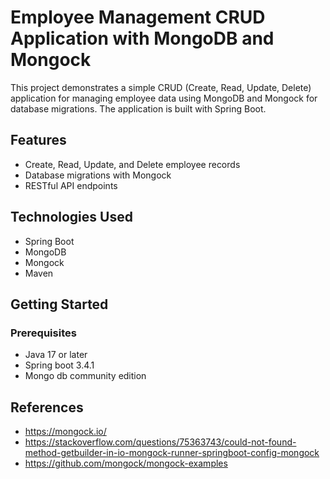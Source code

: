 # Employee Management CRUD Application with MongoDB and Mongock

This project demonstrates a simple CRUD (Create, Read, Update, Delete) application for managing employee data using MongoDB and Mongock for database migrations. The application is built with Spring Boot.

## Features

- Create, Read, Update, and Delete employee records
- Database migrations with Mongock
- RESTful API endpoints

## Technologies Used

- Spring Boot
- MongoDB
- Mongock
- Maven

## Getting Started

### Prerequisites
- Java 17 or later
- Spring boot 3.4.1
- Mongo db community edition


## References
- https://mongock.io/
- https://stackoverflow.com/questions/75363743/could-not-found-method-getbuilder-in-io-mongock-runner-springboot-config-mongock
- https://github.com/mongock/mongock-examples
